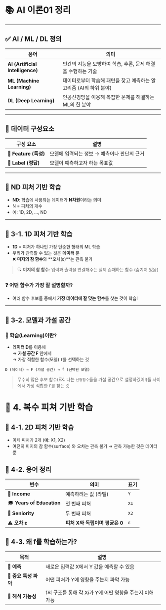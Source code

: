 # 📚 AI 이론01 정리

---

## ✅ AI / ML / DL 정의

| 용어                             | 의미                                                               |
| -------------------------------- | ------------------------------------------------------------------ |
| **AI (Artificial Intelligence)** | 인간의 지능을 모방하여 학습, 추론, 문제 해결을 수행하는 기술       |
| **ML (Machine Learning)**        | 데이터로부터 학습해 패턴을 찾고 예측하는 알고리즘 (AI의 하위 분야) |
| **DL (Deep Learning)**           | 인공신경망을 이용해 복잡한 문제를 해결하는 ML의 한 분야            |

---

## 📌 데이터 구성요소

| 구성 요소             | 설명                                        |
| --------------------- | ------------------------------------------- |
| 🧩 **Feature (특성)** | 모델에 입력되는 정보 → 예측이나 판단의 근거 |
| 🎯 **Label (정답)**   | 모델이 예측하고자 하는 목표값               |

---

## 📐 ND 피처 기반 학습

- **ND**: 학습에 사용되는 데이터가 **N차원**이라는 의미
- N = 피처의 개수
- 예: 1D, 2D, ..., ND

---

## 🔹 3-1. 1D 피처 기반 학습

- **1D** = 피처가 하나인 가장 단순한 형태의 ML 학습
- 우리가 관측할 수 있는 것은 **데이터** 뿐  
  ❌ **미지의 참 함수**와 **오차(ε)**는 관측 불가

> 🔍 **미지의 참 함수**: 입력과 출력을 연결해주는 실제 존재하는 함수 (숨겨져 있음)

### ❓ 어떤 함수가 가장 잘 설명할까?

- 여러 함수 후보들 중에서 **가장 데이터에 잘 맞는 함수**를 찾는 것이 학습!

---

## 🔹 3-2. 모델과 가설 공간

### 🧠 학습(Learning)이란?

- **데이터 D**를 이용해  
  → **가설 공간 F** 안에서  
  → 가장 적합한 함수(모델) `f`를 선택하는 것

```plaintext
D (데이터) → F (가설 공간) → f (선택된 모델)
```

> 무수히 많은 후보 함수(EX. 나는 `선형함수`들을 가설 공간으로 설정하겠어!)들 사이에서 가장 적합한 `F`를 찾는 것

# 🔸 4. 복수 피쳐 기반 학습

## 🔹 4-1. 2D 피처 기반 학습

- 이제 피처가 2개 (예: X1, X2)
- 여전히 미지의 참 함수(surface) 와 오차는 관측 불가
  → 관측 가능한 것은 데이터 뿐

## 📌 4-2. 용어 정리

| 변수                      | 의미                           | 표기 |
| ------------------------- | ------------------------------ | ---- |
| 🎯 **Income**             | 예측하려는 값 (라벨)           | `Y`  |
| 🎓 **Years of Education** | 첫 번째 피처                   | `X1` |
| 🏢 **Seniority**          | 두 번째 피처                   | `X2` |
| ⚠️ **오차 ε**             | **피처 X와 독립이며 평균은 0** | `ε`  |

## 🤔 4-3. 왜 f를 학습하는가?

| 목적                  | 설명                                                     |
| --------------------- | -------------------------------------------------------- |
| 🔮 **예측**           | 새로운 입력값 X에서 Y 값을 예측할 수 있음                |
| 🧭 **중요 특성 파악** | 어떤 피처가 Y에 영향을 주는지 파악 가능                  |
| 🧩 **해석 가능성**    | f의 구조를 통해 각 Xi가 Y에 어떤 영향을 주는지 이해 가능 |
